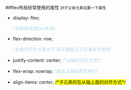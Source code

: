 ##flex布局经常使用的属性
``对于父亲元素设置一下属性``
<ul>
<li>
display: flex;

<span style='color:lightblue'>/*布局样式是flex布局*/</span>
</li>
<li>

flex-direction: row;

<span style='color:lightblue'>/*主轴对齐方式是水平  其实就是让子元素水平排布*/</span>
</li>
<li>
justify-content: center;
<span style='color:lightblue'>/*从轴的对齐方式*/</span>

</li>
<li>

flex-wrap: nowrap;
<span style='color:lightblue'>/*超出主轴后是否换行*/</span>

</li>
<li>
align-items: center;
<span style='background:yellow'>/*子元素的在从轴上面的对齐方式*/</span>

</li>
</ul>



